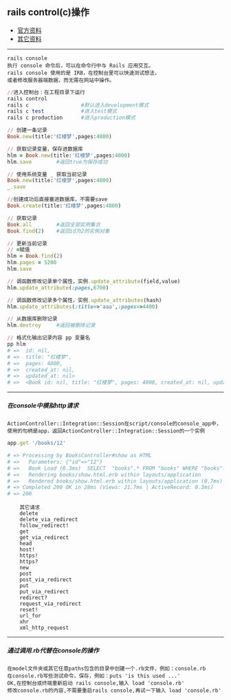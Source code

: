 ## rails control(c)操作

* [官方资料](https://ruby-china.github.io/rails-guides/command_line.html#rails-console)
* [其它资料](https://www.cnblogs.com/Tommy-Yu/p/4141122.html)
---
    rails console
    执行 console 命令后，可以在命令行中与 Rails 应用交互。
    rails console 使用的是 IRB，在控制台里可以快速测试想法，
    或者修改服务器端数据，而无需在网站中操作。

```ruby
//进入控制台：在工程目录下运行
rails control           
rails c                 #默认进入development模式
rails c test            #进入test模式
rails c production      #进入production模式

// 创建一条记录
Book.new(title:'红楼梦',pages:4800)

// 获取记录变量，保存进数据库
hlm = Book.new(title:'红楼梦',pages:4800)
hlm.save        #返回true为保存成功

// 使用系统变量 _ 获取当前记录
Book.new(title:'红楼梦',pages:4800)
_.save

//创建成功后直接塞进数据库，不需要save
Book.create(title:'红楼梦',pages:4800)

// 获取记录
Book.all        #返回全部实例集合
Book.find(2)    #返回id为2的实例对象

// 更新当前记录
// =赋值
hlm = Book.find(2)
hlm.pages = 5200
hlm.save

// 调函数修改记录单个属性，实例.update_attribute(field,value)
hlm.update_attribute(:pages,6700)

// 调函数修改记录多个属性，实例.update_attributes(hash)
hlm.update_attributes(:title=>'aaa',:pages=>4400)

// 从数据库删除记录
hlm.destroy     #返回被删除记录

// 格式化输出记录内容 pp 变量名
pp hlm
# =>  id: nil,
# =>  title: "红楼梦",
# =>  pages: 4800,
# =>  created_at: nil,
# =>  updated_at: nil>
# =>  <Book id: nil, title: "红楼梦", pages: 4800, created_at: nil, updated_at: nil> 
```

---
##### 在console中模拟http请求
    ActionController::Integration::Session在script/console的console_app中，
    使用的句柄是app，返回ActionController::Integration::Session的一个实例
```ruby
app.get '/books/12'

# => Processing by BooksController#show as HTML
# =>   Parameters: {"id"=>"12"}
# =>   Book Load (0.3ms)  SELECT  "books".* FROM "books" WHERE "books"."id" = ? LIMIT ?  [["id", 12 ["LIMIT", 1]]
# =>   Rendering books/show.html.erb within layouts/application
# =>   Rendered books/show.html.erb within layouts/application (0.7ms)
# => Completed 200 OK in 28ms (Views: 21.7ms | ActiveRecord: 0.3ms)
# => 200
```
```
    其它请求
    delete
    delete_via_redirect
    follow_redirect!
    get
    get_via_redirect
    head
    host!
    https!
    https?
    new
    post
    post_via_redirect
    put
    put_via_redirect
    redirect?
    request_via_redirect
    reset!
    url_for
    xhr
    xml_http_request
```


---
##### 通过调用.rb代替在console的操作

    在model文件夹或其它任意paths包含的目录中创建一个.rb文件，例如：console.rb
    在console.rb写些测试命令，保存，例如：puts 'is this used ...'
    OK,在控制台或终端重新启动 rails console,输入 load 'console.rb'
    修改console.rb的内容,不需要重启rails console,再试一下输入 load 'console.rb'
    
    
    
